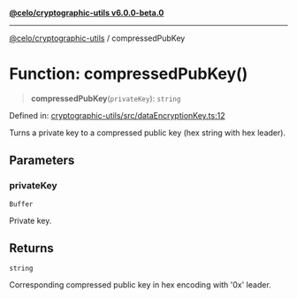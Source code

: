 [**@celo/cryptographic-utils v6.0.0-beta.0**](../README.md)

***

[@celo/cryptographic-utils](../globals.md) / compressedPubKey

# Function: compressedPubKey()

> **compressedPubKey**(`privateKey`): `string`

Defined in: [cryptographic-utils/src/dataEncryptionKey.ts:12](https://github.com/celo-org/developer-tooling/blob/master/packages/sdk/cryptographic-utils/src/dataEncryptionKey.ts#L12)

Turns a private key to a compressed public key (hex string with hex leader).

## Parameters

### privateKey

`Buffer`

Private key.

## Returns

`string`

Corresponding compressed public key in hex encoding with '0x' leader.
